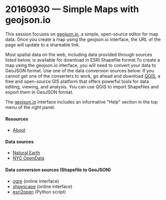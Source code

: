 # 20160930 &mdash; Simple Maps with geojson.io

This session focuses on [geojson.io](http://geojson.io/about.html), a simple, open-source editor for map data. Once you create a map using the geojson.io interface, the URL of the page will update to a shareable link.

Most spatial data on the web, including data provided through sources listed below, is available for download in ESRI Shapefile format.To create a map using the geojson.io interface, you will need to convert your data to GeoJSON format. Use one of the data conversion sources below. If you cannot get one of the converters to work, go ahead and download [QGIS](http://qgis.org/en/site/), a free and open-source GIS platform that offers powerful tools for data editing, viewing, and analysis. You can use QGIS to import Shapefiles and export them in GeoJSON format.

The [geojson.io](http://geojson.io/about.html) interface includes an informative "Help" section in the top menu of the right panel.

#### Resources

* [About](http://geojson.io/about.html)

#### Data sources

* [Natural Earth](http://www.naturalearthdata.com/downloads/)
* [NYC OpenData](https://nycopendata.socrata.com/)

#### Data conversion sources (Shapefile to GeoJSON)

* [ogre](http://ogre.adc4gis.com/) (online interface)
* [shpescape](http://www.shpescape.com/) (online interface)
* [esri2open](https://github.com/project-open-data/esri2open) (Python script)